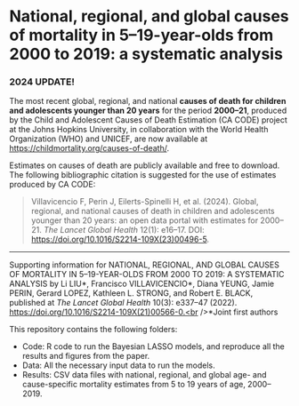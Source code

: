 # National, regional, and global causes of mortality in 5–19-year-olds from 2000 to 2019: a systematic analysis

### 2024 UPDATE!
The most recent global, regional, and national **causes of death for children and adolescents younger than 20 years** for the period **2000–21**, produced by the Child and Adolescent Causes of Death Estimation (CA CODE) project at the Johns Hopkins University, in collaboration with the World Health Organization (WHO) and UNICEF, are now available at https://childmortality.org/causes-of-death/.

Estimates on causes of death are publicly available and free to download. The following bibliographic citation is suggested for the use of estimates produced by CA CODE:

> Villavicencio F, Perin J, Eilerts-Spinelli H, et al. (2024). Global, regional, and national causes of death in children and adolescents younger than 20 years: an open data portal with estimates for 2000–21. *The Lancet Global Health* 12(1): e16–17. DOI: https://doi.org/10.1016/S2214-109X(23)00496-5.

---

Supporting information for NATIONAL, REGIONAL, AND GLOBAL CAUSES OF MORTALITY IN 5–19-YEAR-OLDS FROM 2000 TO 2019: A SYSTEMATIC ANALYSIS by Li LIU*, Francisco VILLAVICENCIO*, Diana YEUNG, Jamie PERIN, Gerard LOPEZ, Kathleen L. STRONG, and Robert E. BLACK, published at *The Lancet Global Health* 10(3): e337–47 (2022). https://doi.org/10.1016/S2214-109X(21)00566-0.<br />*Joint first authors

This repository contains the following folders:
 
* Code: R code to run the Bayesian LASSO models, and reproduce all the results and figures from the paper.
* Data: All the necessary input data to run the models.
* Results: CSV data files with national, regional, and global age- and cause-specific mortality estimates from 5 to 19 years of age, 2000–2019.
